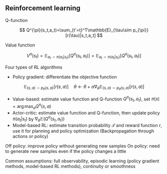 ## Reinforcement learning

Q-function

$$
Q^{\pi}(s_t,a_t)=\sum_{t'=t}^T\mathbb{E}_{\tau\sim p_{\pi}}[r(\tau)|s_t,a_t]
$$

Value function

$$
V^{\pi}(s_t)=\mathbb{E}_{a_t\sim\pi(a_t|s_t)}[Q^{\pi}(s_t,a_t)]=\mathbb{E}_{a_t\sim\pi(a_t|s_t)}[Q^{\pi}(s_t,a_t)]
$$

Four types of RL algorithms

- Policy gradient: differentiate the objective function

$$
\mathbb{E}_{(s,a)\sim p_{\theta}(s,a)}[r(s,a)]\quad\theta\leftarrow\theta+\alpha\nabla_{\theta}\mathbb{E}_{(s,a)\sim p_{\theta}(s,a)}[r(s,a)]
$$

- Value-based: estimate value function and Q-function $Q^{\pi}(s_t,a_t)$, set $\pi(s)=\arg\max_a Q^{\pi}(s,a)$
- Actor-critic: estimate value function and Q-function, then update policy $\pi(a_t|s_t)$ by $\nabla_{\theta}\mathbb{E}(Q^{\pi}(s_t,a_t))$
- Model-based RL: estimate transition probability $\mathcal{T}$ and reward function $r$, use it for planning and policy optimization (Backpropagation through actions or policy)

Off policy: improve policy without generating new samples
On policy: need to generate new samples even if the policy changes a little

Common assumptions: full observability, episodic learning (policy gradient methods, model-based RL methods), continuity or smoothness